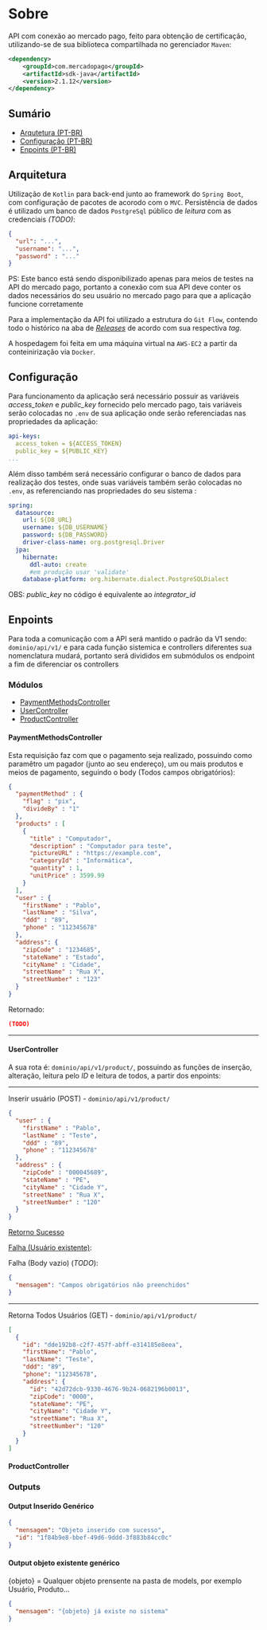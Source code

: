 # Sobre
API com conexão ao mercado pago, feito para obtenção de certificação, utilizando-se de sua biblioteca compartilhada no gerenciador `Maven`:

```xml
<dependency>
    <groupId>com.mercadopago</groupId>
    <artifactId>sdk-java</artifactId>
    <version>2.1.12</version>
</dependency>
```

## Sumário

* [Arqutetura (PT-BR)](#arquitetura)
* [Configuração (PT-BR)](#configuração)
* [Enpoints (PT-BR)](#enpoints)

## Arquitetura

Utilização de `Kotlin` para back-end junto ao framework do `Spring Boot`, com configuração de pacotes de acorodo com o `MVC`.
Persistência de dados é utilizado um banco de dados `PostgreSql` público de *leitura* com as credenciais  *(TODO)*:

```json
{
  "url": "...",
  "username": "...",
  "password" : "..."
}
```

PS: Este banco está sendo disponibilizado apenas para meios de testes na API do mercado pago, portanto a conexão com sua API deve conter os dados necessários do seu usuário no mercado pago para que a aplicação funcione corretamente

Para a implementação da API foi utilizado a estrutura do `Git Flow`, contendo todo o histórico na aba de [*Releases*](https://github.com/pabloaugustocm17/mercado-pago-api/releases) de acordo com sua respectiva *tag*.

A hospedagem foi feita em uma máquina virtual na `AWS-EC2` a partir da conteinirização via `Docker`.

## Configuração

Para funcionamento da aplicação será necessário possuir as variáveis *access_token* e *public_key* fornecido pelo mercado pago, tais variáveis serão colocadas no `.env` de sua aplicação onde serão referenciadas nas propriedades da aplicação:

```yml
api-keys:
  access_token = ${ACCESS_TOKEN}
  public_key = ${PUBLIC_KEY}
...
```
Além disso também será necessário configurar o banco de dados para realização dos testes, onde suas variáveis também serão colocadas no `.env`, as referenciando nas propriedades do seu sistema :

```yml
spring:
  datasource:
    url: ${DB_URL}
    username: ${DB_USERNAME}
    password: ${DB_PASSWORD}
    driver-class-name: org.postgresql.Driver
  jpa:
    hibernate:
      ddl-auto: create
      #em produção usar 'validate'
    database-platform: org.hibernate.dialect.PostgreSQLDialect
```

OBS: *public_key* no código é equivalente ao *integrator_id*

## Enpoints

Para toda a comunicação com a API será mantido o padrão da V1 sendo: `dominio/api/v1/` e para cada função sistemica e controllers diferentes sua nomenclatura mudará, portanto será divididos em submódulos os endpoint a fim de diferenciar os controllers

### Módulos

* [PaymentMethodsController](#paymentmethodscontroller)
* [UserController](#usercontroller)
* [ProductController](#productcontroller)

#### PaymentMethodsController

Esta requisição faz com que o pagamento seja realizado, possuindo como paramêtro um pagador (junto ao seu endereço), um ou mais produtos e meios de pagamento, seguindo o body (Todos campos obrigatórios): 

```json
{
  "paymentMethod" : {
    "flag" : "pix",
    "divideBy" : "1"
  },
  "products" : [
    {
      "title" : "Computador",
      "description" : "Computador para teste",
      "pictureURL" : "https://example.com",
      "categoryId" : "Informática",
      "quantity" : 1,
      "unitPrice" : 3599.99
    }
  ],
  "user" : {
    "firstName" : "Pablo",
    "lastName" : "Silva",
    "ddd" : "89",
    "phone" : "112345678"
  },
  "address": {
    "zipCode" : "1234685",
    "stateName" : "Estado",
    "cityName" : "Cidade",
    "streetName" : "Rua X",
    "streetNumber" : "123" 
  }
}
```

Retornado:

```json
(TODO)
```

----

#### UserController

A sua rota é: `dominio/api/v1/product/`, possuindo as funções de inserção, alteração, leitura pelo *ID* e leitura de todos, a partir dos enpoints:

----

Inserir usuário (POST) - `dominio/api/v1/product/`

```json 
{
  "user" : {
    "firstName" : "Pablo",
    "lastName" : "Teste",
    "ddd" : "89",
    "phone" : "112345678"
  },
  "address" : {
    "zipCode" : "000045689",
    "stateName" : "PE",
    "cityName" : "Cidade Y",
    "streetName" : "Rua X",
    "streetNumber" : "120"
  }
}
```
[Retorno Sucesso](#output-inserido-genérico)

[Falha (Usuário existente)](#output-objeto-existente-genérico):

Falha (Body vazio) (*TODO*):

```json
{
  "mensagem": "Campos obrigatórios não preenchidos"
}
```
----

Retorna Todos Usuários (GET) - `dominio/api/v1/product/`

```json
[
  {
    "id": "dde192b8-c2f7-457f-abff-e314185e8eea",
    "firstName": "Pablo",
    "lastName": "Teste",
    "ddd": "89",
    "phone": "112345678",
    "address": {
      "id": "42d72dcb-9330-4676-9b24-0682196b0013",
      "zipCode": "0000",
      "stateName": "PE",
      "cityName": "Cidade Y",
      "streetName": "Rua X",
      "streetNumber": "120"
    }
  }
]
```

#### ProductController

### Outputs

#### Output Inserido Genérico

```json
{
  "mensagem": "Objeto inserido com sucesso",
  "id": "1f84b9e8-bbef-49d6-9ddd-3f883b84cc0c"
}
```

#### Output objeto existente genérico

{objeto} = Qualquer objeto prensente na pasta de models, por exemplo Usuário, Produto...

```json
{
  "mensagem": "{objeto} já existe no sistema"
}
```
